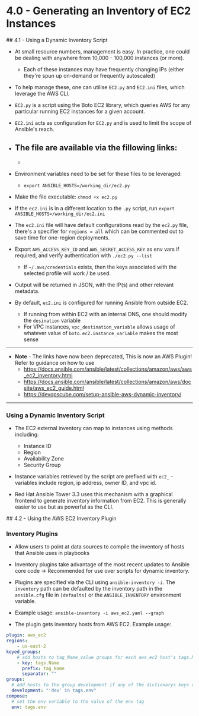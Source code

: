 # 4.0 - Generating an Inventory of EC2 Instances

## 4.1 - Using a Dynamic Inventory Script

- At small resource numbers, management is easy. In practice, one could be dealing with anywhere from  10,000 - 100,000 instances (or more).
  - Each of these instances may have frequently changing IPs (either they're spun up on-demand or frequently autoscaled)
- To help manage these, one can utilise `EC2.py` and `EC2.ini` files, which leverage the AWS CLI.
- `EC2.py` is a script using the Boto EC2 library, which queries AWS for any particular running EC2 instances for a given account.
- `EC2.ini` acts as configuration for `EC2.py` and is used to limit the scope of Ansible's reach.

- The file are available via the fillowing links:
  -
  - 

- Environment variables need to be set for these files to be leveraged:
  - `export ANSIBLE_HOSTS=/working_dir/ec2.py`
- Make the file executable: `chmod +x ec2.py`

- If the `ec2.ini` is in a different location to the `.py` script, run `export ANSIBLE_HOSTS=/working_dir/ec2.ini`
- The `ec2.ini` file will have default configurations read by the `ec2.py` file, there's a specifier for `regions = all` which can be commented out to save time for one-region deployments.

- Export `AWS_ACCESS_KEY_ID` and `AWS_SECRET_ACCESS_KEY` as env vars if required, and verify authentication with `./ec2.py --list`
  - If `~/.aws/credentials` exists, then the keys associated with the selected profile will work / be used.

- Output will be returned in JSON, with the IP(s) and other relevant metadata.
- By default, `ec2.ini` is configured for running Ansible from outside EC2.
  - If running from within EC2 with an internal DNS, one should modify the `desination` variable
  - For VPC instances, `vpc_destination_variable` allows usage of whatever value of `boto.ec2.instance_variable` makes the most sense

---

- **Note** - The links have now been deprecated, This is now an AWS Plugin! Refer to guidance on how to use
  - https://docs.ansible.com/ansible/latest/collections/amazon/aws/aws_ec2_inventory.html
  - https://docs.ansible.com/ansible/latest/collections/amazon/aws/docsite/aws_ec2_guide.html
  - https://devopscube.com/setup-ansible-aws-dynamic-inventory/

---

### Using a Dynamic Inventory Script

- The EC2 external inventory can map to instances using methods including:
  - Instance ID
  - Region
  - Availability Zone
  - Security Group

- Instance variables retrieved by the script are prefixed with `ec2_` - variables include region, ip address, owner ID, and vpc id.

- Red Hat Ansible Tower 3.3 uses this mechanism with a graphical frontend to generate inventory information from EC2. This is generally easier to use but as powerful as the CLI.


## 4.2 - Using the AWS EC2 Inventory Plugin

### Inventory Plugins

- Allow users to point at data sources to compile the inventory of hosts that Ansible uses in playbooks
- Inventory plugins take advantage of the most recent updates to Ansible core code -> Recommended for use over scripts for dynamic inventory.

- Plugins are specified via the CLI using `ansible-inventory -i`. The `inventory` path can be defaulted by the inventory path in the `ansible.cfg` file in `[defaults]` or the `ANSIBLE_INVENTORY` environment variable.

- Example usage: `ansible-inventory -i aws_ec2.yaml --graph`

- The plugin gets inventory hosts from AWS EC2. Example usage:

```yaml
plugin: aws_ec2
regions:
    - us-east-2
keyed_groups:
    # add hosts to tag_Name_value groups for each aws_ec2 host's tags.Name variable
    - key: tags.Name
      prefix: tag_Name
      separator: ""
groups:
  # add hosts to the group development if any of the dictionarys keys or values is the word 'dev'
  development: "'dev' in tags.env"
compose:
  # set the env variable to the value of the env tag
  env: tags.env
```

